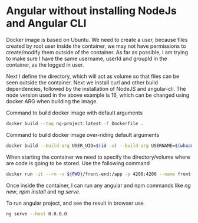# Angular without installing NodeJs and Angular CLI

Docker image is based on Ubuntu. We need to create a user, because files created by root user inside the container, we may not have permissions to create/modify them outside of the container. As far as possible, I am trying to make sure I have the same username, userId and groupId in the container, as the logged in user.

Next I define the directory, which will act as volume so that files can be seen outside the container. Next we install curl and other build dependencies, followed by the installation of NodeJS and angular-cli. The node version used in the above example is 16, which can be changed using docker ARG when building the image.

Command to build docker image with default arguments

```bash
docker build --tag ng-project:latest -f Dockerfile .
```

Command to build docker image over-riding default arguments

```bash
docker build --build-arg USER_UID=$(id -u) --build-arg USERNAME=$(whoami) --tag ng-project:latest --build-arg NODE_VERSION=16 -f Dockerfile .
```

When starting the container we need to specify the directory/volume where are code is going to be stored. Use the following command

```bash
docker run -it --rm -v ${PWD}/front-end:/app -p 4200:4200 --name front-end ng-project
```

Once inside the container, I can run any angular and npm commands like _ng new_, _npm install_ and _ng serve_.

To run angular project, and see the result in browser use

```bash
ng serve --host 0.0.0.0
```
